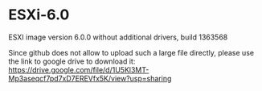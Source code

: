 # ESXi-6.0

ESXI image version 6.0.0 without additional drivers, build 1363568

Since github does not allow to upload such a large file directly, please use the link to google drive to download it:
https://drive.google.com/file/d/1U5Kl3MT-Mp3aseqcf7pd7xD7EREVfx5K/view?usp=sharing
